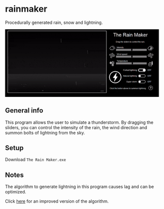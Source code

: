 # rainmaker
Procedurally generated rain, snow and lightning.

<img src="Pictures/showcase.gif">

## General info
This program allows the user to simulate a thunderstorm. By dragging the sliders, you can control the intensity of the rain, the wind direction and summon bolts of lightning from the sky. 
	
## Setup
Download `The Rain Maker.exe`

## Notes
The algorithm to generate lightning in this program causes lag and can be optimized.

Click <a href="https://github.com/ChaseLean/procedural-lightning">here</a> for an improved version of the algorithm.
